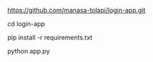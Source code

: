 https://github.com/manasa-tolapi/login-app.git

cd login-app

pip install -r requirements.txt

python app.py
